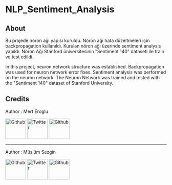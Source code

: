 # NLP_Sentiment_Analysis

## About
Bu projede nöron ağı yapısı kuruldu. Nöron ağı hata düzeltmeleri için backpropagation kullanıldı. Kurulan nöron ağı üzerinde sentiment analysis yapıldı. Nöron Ağı Stanford üniversitesinin "Sentiment 140" dataseti ile train ve test edildi. 

In this project, neuron network structure was established. Backpropagation was used for neuron network error fixes. Sentiment analysis was performed on the neuron network. The Neuron Network was trained and tested with the "Sentiment 140" dataset of Stanford University.

## Credits

Author : Mert Eroglu

<a href="https://github.com/merteroglu">
<img border="0" alt="Github" src="https://asciidoctor.org/images/octocat.jpg" width="64" height="64"/></a>

<a href="https://twitter.com/16PaxweL">
<img border="0" alt="Twitter" src="http://logovector.net/wp-content/uploads/2014/08/Twitter-2012-Positive-logo.png" width="64" height="64"/></a>

<a href="https://www.linkedin.com/in/mert-eroglu/">
<img border="0" alt="Github" src="https://upload.wikimedia.org/wikipedia/commons/c/ca/LinkedIn_logo_initials.png" width="64" height="64"/></a>

------

Author : Müslüm Sezgin

<a href="https://github.com/muslumsezgin">
<img border="0" alt="Github" src="https://asciidoctor.org/images/octocat.jpg" width="64" height="64"/></a>

<a href="https://twitter.com/szgnmslm">
<img border="0" alt="Twitter" src="http://logovector.net/wp-content/uploads/2014/08/Twitter-2012-Positive-logo.png" width="64" height="64"/></a>

<a href="https://www.linkedin.com/in/muslumsezgin/">
<img border="0" alt="Github" src="https://upload.wikimedia.org/wikipedia/commons/c/ca/LinkedIn_logo_initials.png" width="64" height="64"/></a>


